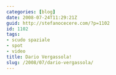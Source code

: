 ```yaml
---
categories: [blog]
date: 2008-07-24T11:29:21Z
guid: http://stefanocecere.com/?p=1102
id: 1102
tags:
- scudo spaziale
- spot
- video
title: Dario Vergassola!
slug: /2008/07/dario-vergassola/
---
```


